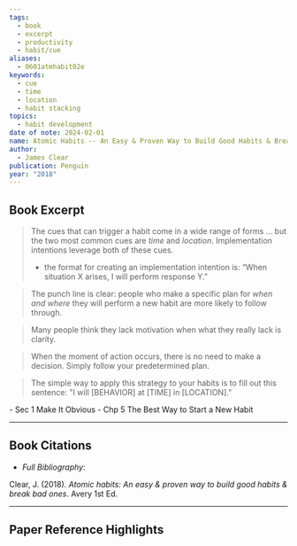 ```yaml
---
tags:
  - book
  - excerpt
  - productivity
  - habit/cue
aliases:
  - 0601atmhabit02e
keywords:
  - cue
  - time
  - location
  - habit stacking
topics:
  - habit development
date of note: 2024-02-01
name: Atomic Habits -- An Easy & Proven Way to Build Good Habits & Break Bad Ones
author:
  - James Clear
publication: Penguin
year: "2018"
---
```


## Book Excerpt


>The cues that can trigger a habit come in a wide range of forms ... but the two most common cues are *time* and *location*. Implementation intentions leverage both of these cues.
>
> * the format for creating an implementation intention is:
    “When situation X arises, I will perform response Y.”

> The punch line is clear: people who make a specific plan for *when and where* they will perform a new habit are more likely to follow through.

> Many people think they lack motivation when what they really lack is clarity. 

> When the moment of action occurs, there is no need to make a decision. Simply follow your predetermined plan. 

> The simple way to apply this strategy to your habits is to fill out this sentence: 
> 	"I will \[BEHAVIOR\] at \[TIME\] in \[LOCATION\]."

\- Sec 1 Make It Obvious
\- Chp 5 The Best Way to Start a New Habit 

----------
## Book Citations

- *Full Bibliography*:

Clear, J. (2018). _Atomic habits: An easy & proven way to build good habits & break bad ones_. Avery 1st Ed.


-----------
##  Paper Reference Highlights
